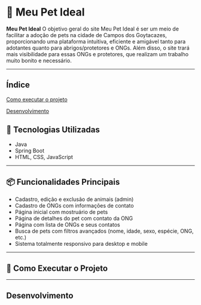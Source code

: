 # 🐾 Meu Pet Ideal

**Meu Pet Ideal** O objetivo geral do site Meu Pet Ideal é ser um meio de facilitar a adoção de pets na cidade de Campos dos Goytacazes, proporcionando uma plataforma intuitiva, eficiente e amigável tanto para adotantes quanto para abrigos/protetores e ONGs. Além disso, o site trará mais visibilidade para essas ONGs e protetores, que realizam um trabalho muito bonito e necessário.

---
## Índice
[Como executar o projeto](#como-executar-o-projeto)

[Desenvolvimento](#desenvovimento)
## 🚀 Tecnologias Utilizadas

- Java 
- Spring Boot
- HTML, CSS, JavaScript

---

## 📦 Funcionalidades Principais

- Cadastro, edição e exclusão de animais (admin)
- Cadastro de ONGs com informações de contato
- Página inicial com mostruário de pets
- Página de detalhes do pet com contato da ONG
- Página com lista de ONGs e seus contatos
- Busca de pets com filtros avançados (nome, idade, sexo, espécie, ONG, etc.)
- Sistema totalmente responsivo para desktop e mobile

---
## 🔧 Como Executar o Projeto
---
## Desenvolvimento
